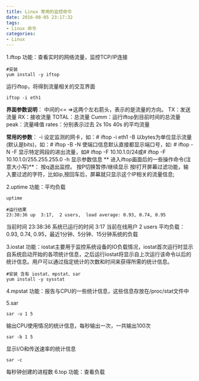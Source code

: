 ```yaml
---
title: Linux 常用的监控命令
date: 2016-08-05 23:17:32
tags:
- Linux 命令
categories:
- Linux
---
```

1.iftop
功能：查看实时的网络流量，监控TCP/IP连接
```shell
#安装
yum install -y iftop
```
运行iftop，将得到流量相关的交互界面
```shell
iftop -i eth1
```
**界面参数说明**：
中间的<= =>这两个左右箭头，表示的是流量的方向。
TX：发送流量
RX：接收流量
TOTAL：总流量
Cumm：运行iftop到目前时间的总流量
peak：流量峰值
rates：分别表示过去 2s 10s 40s 的平均流量

**常用的参数**：
-i 设定监测的网卡，如：# iftop -i eth1
-B 以bytes为单位显示流量(默认是bits)，如：# iftop -B
-N 使端口信息默认直接都显示端口号，如: # iftop -N
-F 显示特定网段的进出流量，如# iftop -F 10.10.1.0/24或# iftop -F 10.10.1.0/255.255.255.0
-h 显示参数信息
**
进入iftop画面后的一些操作命令(注意大小写)**：
按q退出监控。
按P切换暂停/继续显示
按l打开屏幕过滤功能，输入要过滤的字符，比如ip,按回车后，屏幕就只显示这个IP相关的流量信息;

2.uptime
功能：平均负载
```shell
uptime

#运行结果
23:38:36 up  3:17,  2 users,  load average: 0.93, 0.74, 0.95
```
当前时间 23:38:36
系统已运行的时间 3:17
当前在线用户 2 users
平均负载：0.93, 0.74, 0.95，最近1分钟、5分钟、15分钟系统的负载

3.iostat
功能：iostat主要用于监控系统设备的IO负载情况，iostat首次运行时显示自系统启动开始的各项统计信息，之后运行iostat将显示自上次运行该命令以后的统计信息。用户可以通过指定统计的次数和时间来获得所需的统计信息。
```shell
#安装 含有 iostat、mpstat、sar
yum install -y sysstat
```
4.mpstat
功能：报告与CPU的一些统计信息，这些信息存放在/proc/stat文件中

5.sar
```shell
sar -u 1 5
```
输出CPU使用情况的统计信息，每秒输出一次，一共输出100次
```shell
sar -b 1 5
```
显示I/O和传送速率的统计信息
```shell
sar -c
```
每秒钟创建的进程数
6.top
功能：查看负载


















